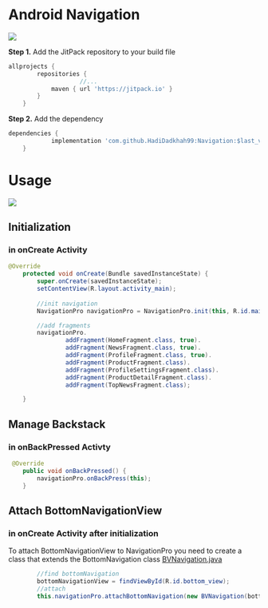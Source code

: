# Android Navigation
<a href="https://jitpack.io/#HadiDadkhah99/Navigation/"><img id="badge" src="https://jitpack.io/v/HadiDadkhah99/Navigation.svg"></a>


<p>
   <b>Step 1.</b> Add the JitPack repository to your build file
</p>
			
```groovy
allprojects {
		repositories {
	                //...
			maven { url 'https://jitpack.io' }
		}
	}
```



<p><b>Step 2.</b> Add the dependency</p>

```groovy
dependencies {
	        implementation 'com.github.HadiDadkhah99:Navigation:$last_version'
	}
```

			
		
# Usage

![](http://www.mytelbot.ir/resume/navigation_gif.gif)

## Initialization

### in onCreate Activity

```java
@Override
    protected void onCreate(Bundle savedInstanceState) {
        super.onCreate(savedInstanceState);
        setContentView(R.layout.activity_main);
        
        //init navigation
        NavigationPro navigationPro = NavigationPro.init(this, R.id.main_frame);

        //add fragments
        navigationPro.
                addFragment(HomeFragment.class, true).
                addFragment(NewsFragment.class, true).
                addFragment(ProfileFragment.class, true).
                addFragment(ProductFragment.class).
                addFragment(ProfileSettingsFragment.class).
                addFragment(ProductDetailFragment.class).
                addFragment(TopNewsFragment.class);

    }
```

## Manage Backstack

### in onBackPressed Activty

```java
 @Override
    public void onBackPressed() {
        navigationPro.onBackPress(this);
    }
```

## Attach BottomNavigationView

### in onCreate Activity after initialization

To attach BottomNavigationView to NavigationPro you need to create a class that extends the BottomNavigation class <a href="https://github.com/HadiDadkhah99/Navigation/blob/master/app/src/main/java/com/foc/navigation/BVNavigation.java">BVNavigation.java</a>

```java
        //find bottomNavigation
        bottomNavigationView = findViewById(R.id.bottom_view);
        //attach
        this.navigationPro.attachBottomNavigation(new BVNavigation(bottomNavigationView));
```



